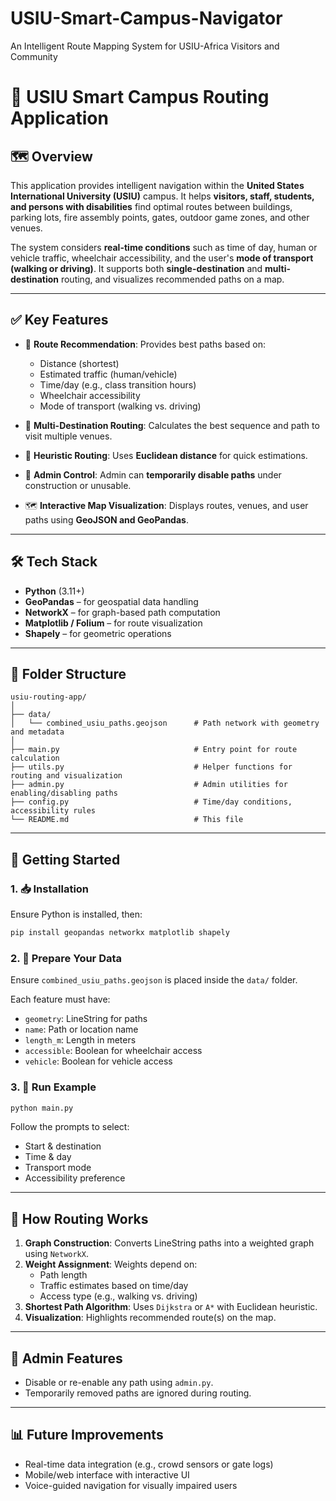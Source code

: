 # USIU-Smart-Campus-Navigator
An Intelligent Route Mapping System for USIU-Africa Visitors and Community

# 📍 USIU Smart Campus Routing Application

## 🗺️ Overview

This application provides intelligent navigation within the **United States International University (USIU)** campus. It helps **visitors, staff, students, and persons with disabilities** find optimal routes between buildings, parking lots, fire assembly points, gates, outdoor game zones, and other venues.

The system considers **real-time conditions** such as time of day, human or vehicle traffic, wheelchair accessibility, and the user's **mode of transport (walking or driving)**. It supports both **single-destination** and **multi-destination** routing, and visualizes recommended paths on a map.

---

## ✅ Key Features

- 🔎 **Route Recommendation**: Provides best paths based on:
  - Distance (shortest)
  - Estimated traffic (human/vehicle)
  - Time/day (e.g., class transition hours)
  - Wheelchair accessibility
  - Mode of transport (walking vs. driving)

- 🧭 **Multi-Destination Routing**: Calculates the best sequence and path to visit multiple venues.

- 🧠 **Heuristic Routing**: Uses **Euclidean distance** for quick estimations.

- 🚧 **Admin Control**: Admin can **temporarily disable paths** under construction or unusable.

- 🗺️ **Interactive Map Visualization**: Displays routes, venues, and user paths using **GeoJSON and GeoPandas**.

---

## 🛠️ Tech Stack

- **Python** (3.11+)
- **GeoPandas** – for geospatial data handling
- **NetworkX** – for graph-based path computation
- **Matplotlib / Folium** – for route visualization
- **Shapely** – for geometric operations

---

## 📂 Folder Structure

```
usiu-routing-app/
│
├── data/
│   └── combined_usiu_paths.geojson      # Path network with geometry and metadata
│
├── main.py                              # Entry point for route calculation
├── utils.py                             # Helper functions for routing and visualization
├── admin.py                             # Admin utilities for enabling/disabling paths
├── config.py                            # Time/day conditions, accessibility rules
└── README.md                            # This file
```

---

## 🚀 Getting Started

### 1. 📥 Installation

Ensure Python is installed, then:

```bash
pip install geopandas networkx matplotlib shapely
```

### 2. 📂 Prepare Your Data

Ensure `combined_usiu_paths.geojson` is placed inside the `data/` folder.

Each feature must have:

- `geometry`: LineString for paths
- `name`: Path or location name
- `length_m`: Length in meters
- `accessible`: Boolean for wheelchair access
- `vehicle`: Boolean for vehicle access

### 3. 🧪 Run Example

```bash
python main.py
```

Follow the prompts to select:

- Start & destination
- Time & day
- Transport mode
- Accessibility preference

---

## 🧮 How Routing Works

1. **Graph Construction**: Converts LineString paths into a weighted graph using `NetworkX`.
2. **Weight Assignment**: Weights depend on:
   - Path length
   - Traffic estimates based on time/day
   - Access type (e.g., walking vs. driving)
3. **Shortest Path Algorithm**: Uses `Dijkstra` or `A*` with Euclidean heuristic.
4. **Visualization**: Highlights recommended route(s) on the map.

---

## 🛑 Admin Features

- Disable or re-enable any path using `admin.py`.
- Temporarily removed paths are ignored during routing.

---

## 📊 Future Improvements

- Real-time data integration (e.g., crowd sensors or gate logs)
- Mobile/web interface with interactive UI
- Voice-guided navigation for visually impaired users
